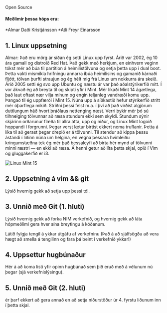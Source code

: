 Open Source

#### Meðlimir þessa hóps eru: ####
*Almar Daði Kristjánsson
*Atli Freyr Einarsson

## 1. Linux uppsetning

Almar: Það eru mörg ár síðan ég setti Linux upp fyrst. Árið var 2002, ég 10 ára gamall og distroið Red Hat. Það gekk með herkjum, en einhvern veginn tókst mér að búa til partition á heimilistölvuna og setja þetta upp í dual boot. Þetta vakti mismikla hrifningu annarra íbúa heimilisins og gamanið kárnaði fljótt, tölvan þurfti straujun og ég hélt mig frá Linux um nokkurra ára skeið. Árið 2005 setti ég svo upp Ubuntu og næstu ár var það aðalstýrikerfið mitt. Í vor ákvað ég að breyta til og skipti yfir í Mint. Mér líkaði Mint 14 ágætlega, það laut oftast nær vilja mínum og engin teljanleg vandræði komu upp. Þangað til ég uppfærði í Mint 15. Núna upp á síðkastið hefur stýrikerfið strítt mér óþarflega mikið. Stríðni þessi felst m.a. í því að það virðist algjörum duttlungum háð hvort þráðlaus nettenging næst. Verri þykir mér þó sú tilhneiging tölvunnar að ræsa stundum ekki sem skyldi. Stundum sýnir skjárinn orðarunur flæða til allra átta, upp og niður, og Linux Mint logoið hoppandi í forgrunni. Þegar verst lætur birtist ekkert nema truflanir. Þetta á líka til að gerast þegar drepið er á tölvunni. Til stendur að kippa þessu ástandi í liðinn núna um helgina, en vegna þessara hvimleiðu kringumstæðna tek ég mér það bessaleyfi að birta hér mynd af tölvunni minni ræstri — en ekki að ræsa. Á henni getur að líta þetta skjal, opið í Vim og gluggakerfið er i3. 

![Linux Mint 15](http://i.imgur.com/eX5Riul.jpg)    

## 2. Uppsetning á vim && git

Lýsið hvernig gekk að setja upp þessi tól.

## 3. Unnið með Git (1. hluti)

Lýsið hvernig gekk að forka NIM verkefnið, og hvernig gekk að láta hópmeðlimi gera hver sína breytingu á kóðanum.

Látið fylgja tengil á ykkar útgáfu af verkefninu (Það á að sjálfsögðu að vera hægt að smella á tengilinn og fara þá beint í verkefnið ykkar!)

## 4. Uppsettur hugbúnaður

Hér á að koma listi yfir opinn hugbúnað sem þið eruð með á vélunum nú þegar (sjá verkefnislýsingu).

## 5. Unnið með Git (2. hluti)

ér þarf ekkert að gera annað en að setja niðurstöður úr 4. fyrstu liðunum inn í þetta skjal.

